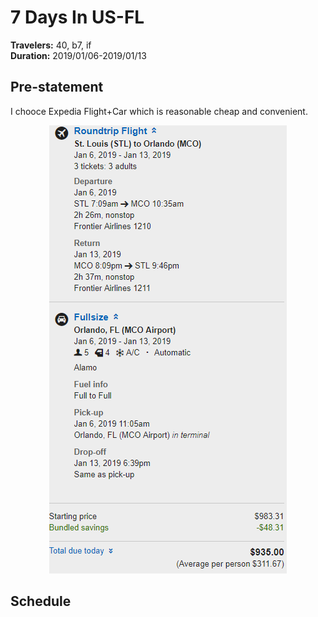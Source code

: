 # 7 Days In US-FL
**Travelers:** 40, b7, if  
**Duration:** 2019/01/06-2019/01/13
## Pre-statement
I chooce Expedia Flight+Car which is reasonable cheap and convenient.
<center>

![Expedia Flight+Car](img/expedia.png)

</center>

## Schedule
